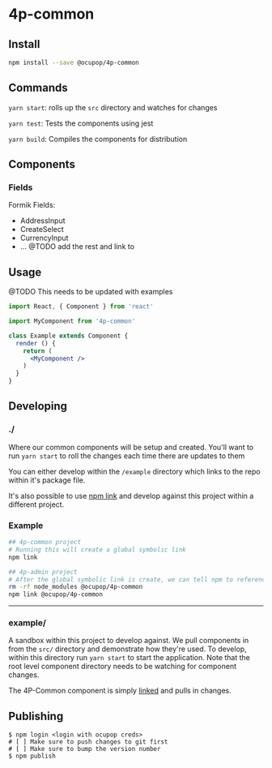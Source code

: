 # 4p-common
## Install
```bash
npm install --save @ocupop/4p-common
```

## Commands
  `yarn start`: rolls up the `src` directory and watches for changes
  
  `yarn test`: Tests the components using jest

  `yarn build`: Compiles the components for distribution


## Components
### Fields
Formik Fields:
- AddressInput
- CreateSelect
- CurrencyInput
- ... @TODO add the rest and link to

## Usage
@TODO This needs to be updated with examples
```jsx
import React, { Component } from 'react'

import MyComponent from '4p-common'

class Example extends Component {
  render () {
    return (
      <MyComponent />
    )
  }
}
```

## Developing
### ./
Where our common components will be setup and created. You'll want to run `yarn start` to roll the changes each time there are updates to them

You can either develop within the `/example` directory which links to the repo within it's package file.

It's also possible to use [npm link](https://docs.npmjs.com/cli/link.html) and develop against this project within a different project.

### Example
```bash
## 4p-common project
# Running this will create a global symbolic link
npm link

## 4p-admin project
# After the global symbolic link is create, we can tell npm to reference it
rm -rf node_modules @ocupop/4p-common
npm link @ocupop/4p-common
```

---

### example/
A sandbox within this project to develop against. We pull components in from the `src/` directory and demonstrate how they're used. To develop, within this directory run `yarn start` to start the application. Note that the root level component directory needs to be watching for component changes.

The 4P-Common component is simply [linked](https://docs.npmjs.com/cli/link.html) and pulls in changes.


## Publishing
```
$ npm login <login with ocupop creds>
# [ ] Make sure to push changes to git first
# [ ] Make sure to bump the version number
$ npm publish
```
